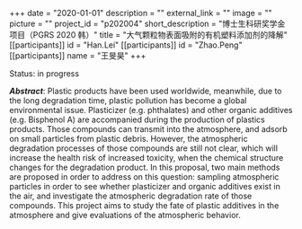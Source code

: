 +++
date = "2020-01-01"
description = ""
external_link = ""
image = ""
picture = ""
project_id = "p202004"
short_description = "博士生科研奖学金项目（PGRS 2020 韩）"
title = "大气颗粒物表面吸附的有机塑料添加剂的降解"
[[participants]]
    id = "Han.Lei"
[[participants]]
    id = "Zhao.Peng"
[[participants]]
    name = "王旻昊"
+++

Status: in progress

***Abstract***: Plastic products have been used worldwide, meanwhile, due to the long degradation time, plastic pollution has become a global environmental issue. Plasticizer (e.g. phthalates) and other organic additives (e.g. Bisphenol A) are accompanied during the production of plastics products. Those compounds can transmit into the atmosphere, and adsorb on small particles from plastic debris. However, the atmospheric degradation processes of those compounds are still not clear, which will increase the health risk of increased toxicity, when the chemical structure changes for the degradation product. In this proposal, two main methods are proposed in order to address on this question: sampling atmospheric particles in order to see whether plasticizer and organic additives exist in the air, and investigate the atmospheric degradation rate of those compounds. This project aims to study the fate of plastic additives in the atmosphere and give evaluations of the atmospheric behavior.